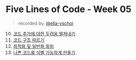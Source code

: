 # Five Lines of Code - Week 05

> recorded by. [@ella-yschoi](https://github.com/ella-yschoi)

10.  [코드 추가에 대한 두려움 떨쳐내기](https://github.com/ella-yschoi/book-review/blob/main/five-lines-of-code/10_%EC%BD%94%EB%93%9C_%EC%B6%94%EA%B0%80%EC%97%90_%EB%8C%80%ED%95%9C_%EB%91%90%EB%A0%A4%EC%9B%80_%EB%96%A8%EC%B3%90%EB%82%B4%EA%B8%B0.md)
11.  [코드 구조 따르기](https://github.com/ella-yschoi/book-review/blob/main/five-lines-of-code/11_%EC%BD%94%EB%93%9C_%EA%B5%AC%EC%A1%B0_%EB%94%B0%EB%A5%B4%EA%B8%B0.md)
12.  [최적화 및 일반화 회피](https://github.com/ella-yschoi/book-review/blob/main/five-lines-of-code/12_%EC%B5%9C%EC%A0%81%ED%99%94_%EC%9D%BC%EB%B0%98%ED%99%94_%ED%9A%8C%ED%94%BC.md)
13.  [나쁜 코드를 식별 가능하게 만들기](https://github.com/ella-yschoi/book-review/blob/main/five-lines-of-code/13_%EB%82%98%EC%81%9C_%EC%BD%94%EB%93%9C%EB%A5%BC_%EC%8B%9D%EB%B3%84_%EA%B0%80%EB%8A%A5%ED%95%98%EA%B2%8C_%EB%A7%8C%EB%93%A4%EA%B8%B0.md)

